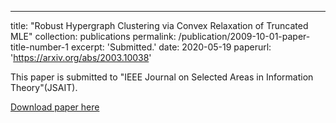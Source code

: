 ---
title: "Robust Hypergraph Clustering via Convex Relaxation of Truncated MLE"
collection: publications
permalink: /publication/2009-10-01-paper-title-number-1
excerpt: 'Submitted.'
date: 2020-05-19
paperurl: 'https://arxiv.org/abs/2003.10038'

This paper is submitted to "IEEE Journal on Selected Areas in Information Theory"(JSAIT).

[Download paper here](https://arxiv.org/pdf/2003.10038.pdf)

